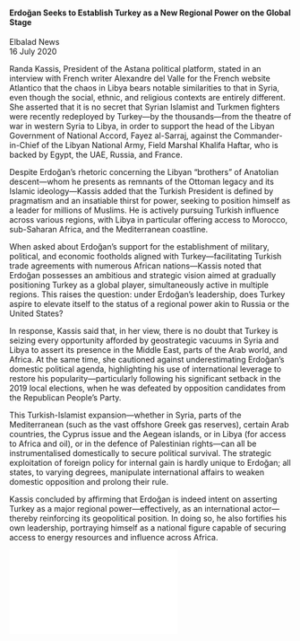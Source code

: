 <h4>Erdoğan Seeks to Establish Turkey as a New Regional Power on the Global Stage</h4>

Elbalad News  
16 July 2020  

Randa Kassis, President of the Astana political platform, stated in an interview with French writer Alexandre del Valle for the French website Atlantico that the chaos in Libya bears notable similarities to that in Syria, even though the social, ethnic, and religious contexts are entirely different. She asserted that it is no secret that Syrian Islamist and Turkmen fighters were recently redeployed by Turkey—by the thousands—from the theatre of war in western Syria to Libya, in order to support the head of the Libyan Government of National Accord, Fayez al-Sarraj, against the Commander-in-Chief of the Libyan National Army, Field Marshal Khalifa Haftar, who is backed by Egypt, the UAE, Russia, and France.

Despite Erdoğan’s rhetoric concerning the Libyan “brothers” of Anatolian descent—whom he presents as remnants of the Ottoman legacy and its Islamic ideology—Kassis added that the Turkish President is defined by pragmatism and an insatiable thirst for power, seeking to position himself as a leader for millions of Muslims. He is actively pursuing Turkish influence across various regions, with Libya in particular offering access to Morocco, sub-Saharan Africa, and the Mediterranean coastline.

When asked about Erdoğan’s support for the establishment of military, political, and economic footholds aligned with Turkey—facilitating Turkish trade agreements with numerous African nations—Kassis noted that Erdoğan possesses an ambitious and strategic vision aimed at gradually positioning Turkey as a global player, simultaneously active in multiple regions. This raises the question: under Erdoğan’s leadership, does Turkey aspire to elevate itself to the status of a regional power akin to Russia or the United States?

In response, Kassis said that, in her view, there is no doubt that Turkey is seizing every opportunity afforded by geostrategic vacuums in Syria and Libya to assert its presence in the Middle East, parts of the Arab world, and Africa. At the same time, she cautioned against underestimating Erdoğan’s domestic political agenda, highlighting his use of international leverage to restore his popularity—particularly following his significant setback in the 2019 local elections, when he was defeated by opposition candidates from the Republican People’s Party.

This Turkish-Islamist expansion—whether in Syria, parts of the Mediterranean (such as the vast offshore Greek gas reserves), certain Arab countries, the Cyprus issue and the Aegean islands, or in Libya (for access to Africa and oil), or in the defence of Palestinian rights—can all be instrumentalised domestically to secure political survival. The strategic exploitation of foreign policy for internal gain is hardly unique to Erdoğan; all states, to varying degrees, manipulate international affairs to weaken domestic opposition and prolong their rule.

Kassis concluded by affirming that Erdoğan is indeed intent on asserting Turkey as a major regional power—effectively, as an international actor—thereby reinforcing its geopolitical position. In doing so, he also fortifies his own leadership, portraying himself as a national figure capable of securing access to energy resources and influence across Africa.

![](21-Elbalad.pdf)
<p></p>
